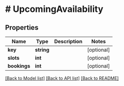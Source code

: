 # # UpcomingAvailability

## Properties

Name | Type | Description | Notes
------------ | ------------- | ------------- | -------------
**key** | **string** |  | [optional]
**slots** | **int** |  | [optional]
**bookings** | **int** |  | [optional]

[[Back to Model list]](../../README.md#models) [[Back to API list]](../../README.md#endpoints) [[Back to README]](../../README.md)
